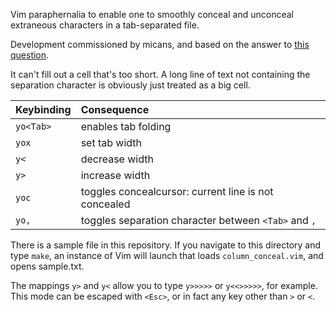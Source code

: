 Vim paraphernalia to enable one to smoothly conceal and unconceal extraneous
characters in a tab-separated file.

Development commissioned by micans, and based on the answer to
[this question](https://stackoverflow.com/questions/8094823/how-to-create-a-strictly-columnar-display-in-vim-for-a-tab-separated-file).

It can't fill out a cell that's too short. A long line of text not containing
the separation character is obviously just treated as a big cell.

| Keybinding | Consequence                                          |
|:---------- |:---------------------------------------------------- |
| `yo<Tab>`  | enables tab folding                                  |
| `yox`      | set tab width                                        |
| `y<`       | decrease width                                       |
| `y>`       | increase width                                       |
| `yoc`      | toggles concealcursor: current line is not concealed |
| `yo,`      | toggles separation character between `<Tab>` and `,` |

There is a sample file in this repository. If you navigate to this directory and
type `make`, an instance of Vim will launch that loads `column_conceal.vim`, and
opens sample.txt.

The mappings `y>` and `y<` allow you to type `y>>>>>` or `y<<>>>>>`, for
example. This mode can be escaped with `<Esc>`, or in fact any key other than
`>` or `<`.
